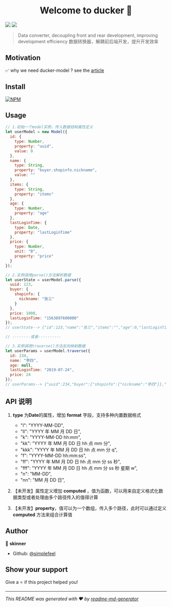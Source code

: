 <h1 align="center">Welcome to ducker 👋</h1>
<p>
  <img src="https://img.shields.io/badge/version-0.0.1-blue.svg?cacheSeconds=2592000" />
  <img src="https://badgen.net/badgesize/normal/https://raw.githubusercontent.com/simplefeel/ducker-model/master/dist/ducker.es5.js">
</p>

> Data converter, decoupling front and rear development, improving development efficiency 数据转换器，解耦前后端开发，提升开发效率

## Motivation

✅ why we need ducker-model ? see the [article](https://mp.weixin.qq.com/s/q6xybux0fhrUz5HE5TY0aA)

## Install

[![NPM](https://nodei.co/npm/ducker-model.png)](https://nodei.co/npm/ducker-model/)

## Usage

```js
// 1.初始一个model实例，传入数据结构属性定义
let userModel = new Model({
  id: {
    type: Number,
    property: "uuid",
    value: 0
  },
  name: {
    type: String,
    property: "buyer.shopinfo.nickname",
    value: ""
  },
  items: {
    type: String,
    property: "items"
  },
  age: {
    type: Number,
    property: "age"
  },
  lastLoginTime: {
    type: Date,
    property: "lastLoginTime"
  },
  price: {
    type: Number,
    unit: "B",
    property: "price"
  }
});

// 2.实例调用parse()方法解析数据
let userState = userModel.parse({
  uuid: 123,
  buyer: {
    shopinfo: {
      nickname: "张三"
    }
  },
  price: 1000,
  lastLoginTime: "1563897600000"
});
// userState--> {"id":123,"name":"张三","items":"","age":0,"lastLoginTime":"2019-07-24","price":10}

// --------或者----------

// 3.实例调用traverse()方法反向映射数据
let userParams = userModel.traverse({
  id: 234,
  name: "李四",
  age: null,
  lastLoginTime: "2019-07-24",
  price: 24
});
// userParams--> {"uuid":234,"buyer":{"shopinfo":{"nickname":"李四"}},"lastLoginTime":1563897600000,"price":2400}
```

## API 说明

1. **type** 为**Date**的属性，增加 **format** 字段，支持多种内置数据格式

   - "l": "YYYY-MM-DD",
   - "ll": "YYYY 年 MM 月 DD 日",
   - "k": "YYYY-MM-DD hh:mm",
   - "kk": "YYYY 年 MM 月 DD 日 hh 点 mm 分",
   - "kkk": "YYYY 年 MM 月 DD 日 hh 点 mm 分 q",
   - "f": "YYYY-MM-DD hh:mm:ss",
   - "ff": "YYYY 年 MM 月 DD 日 hh 点 mm 分 ss 秒",
   - "fff": "YYYY 年 MM 月 DD 日 hh 点 mm 分 ss 秒 星期 w",
   - "n": "MM-DD",
   - "nn": "MM 月 DD 日",

2. 【未开发】属性定义增加 **computed** ，值为函数，可以用来自定义格式化数据类型或者处理由多个路径传入的值得计算
3. 【未开发】**property**，值可以为一个数组，传入多个路径，此时可以通过定义 **computed** 方法来组合计算值

## Author

👤 **skinner**

- Github: [@simplefeel](https://github.com/simplefeel)

## Show your support

Give a ⭐️ if this project helped you!

---

_This README was generated with ❤️ by [readme-md-generator](https://github.com/kefranabg/readme-md-generator)_
